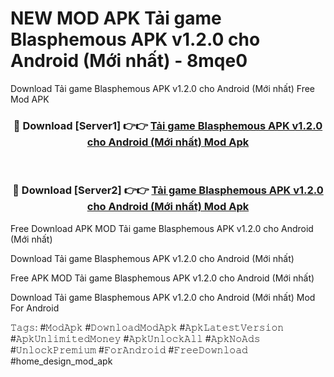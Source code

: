 # NEW MOD APK Tải game Blasphemous APK v1.2.0 cho Android (Mới nhất) - 8mqe0
Download Tải game Blasphemous APK v1.2.0 cho Android (Mới nhất) Free Mod APK

<div align="center">
<h3>🔴 Download [Server1] 👉👉 <a href="https://apk-comot.site?title=Tải_game_Blasphemous_APK_v1.2.0_cho_Android_(Mới_nhất)">Tải game Blasphemous APK v1.2.0 cho Android (Mới nhất) Mod Apk</a></h3><br>

<h3>🔴 Download [Server2] 👉👉 <a href="https://apk-comot.site?title=Tải_game_Blasphemous_APK_v1.2.0_cho_Android_(Mới_nhất)">Tải game Blasphemous APK v1.2.0 cho Android (Mới nhất) Mod Apk</a></h3>
</div>


Free Download APK MOD Tải game Blasphemous APK v1.2.0 cho Android (Mới nhất)

Download Tải game Blasphemous APK v1.2.0 cho Android (Mới nhất) 

Free APK MOD Tải game Blasphemous APK v1.2.0 cho Android (Mới nhất) 

Download Tải game Blasphemous APK v1.2.0 cho Android (Mới nhất) Mod For Android

𝚃𝚊𝚐𝚜: #𝙼𝚘𝚍𝙰𝚙𝚔 #𝙳𝚘𝚠𝚗𝚕𝚘𝚊𝚍𝙼𝚘𝚍𝙰𝚙𝚔 #𝙰𝚙𝚔𝙻𝚊𝚝𝚎𝚜𝚝𝚅𝚎𝚛𝚜𝚒𝚘𝚗 #𝙰𝚙𝚔𝚄𝚗𝚕𝚒𝚖𝚒𝚝𝚎𝚍𝙼𝚘𝚗𝚎𝚢 #𝙰𝚙𝚔𝚄𝚗𝚕𝚘𝚌𝚔𝙰𝚕𝚕 #𝙰𝚙𝚔𝙽𝚘𝙰𝚍𝚜 #𝚄𝚗𝚕𝚘𝚌𝚔𝙿𝚛𝚎𝚖𝚒𝚞𝚖 #𝙵𝚘𝚛𝙰𝚗𝚍𝚛𝚘𝚒𝚍 #𝙵𝚛𝚎𝚎𝙳𝚘𝚠𝚗𝚕𝚘𝚊𝚍 #home_design_mod_apk